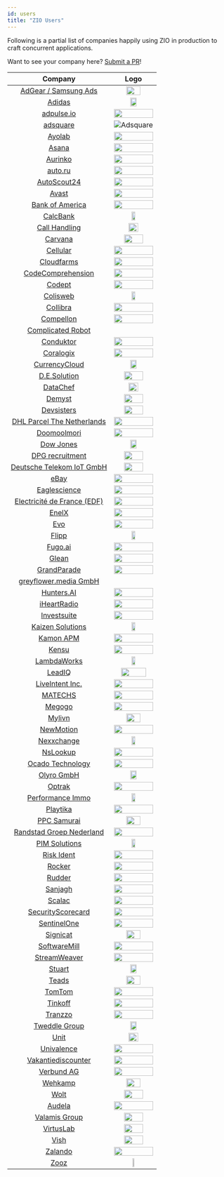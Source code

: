 ```yaml
---
id: users
title: "ZIO Users"
---
```


Following is a partial list of companies happily using ZIO in production to craft concurrent applications.

Want to see your company here? [Submit a PR](https://github.com/zio/zio/edit/series/2.x/docs/about/users.md)!


| Company                                                          | Logo                                                              |
| :--------------------------------------------------------------: | :---------------------------------------------------------------: |
| [AdGear / Samsung Ads](https://adgear.com/en/)                   | <img src="/img/users/adgear.png" width="60%"/>                    |
| [Adidas](https://www.adidas.com/)                                | <img src="/img/users/adidas.svg" width="40%"/>                    |
| [adpulse.io](https://www.adpulse.io/)                            | <img src="/img/users/adpulse.svg" width="100%"/>                  |
| [adsquare](https://www.adsquare.com/)                            | ![Adsquare](/img/users/adsquare.svg)                              |
| [Ayolab](https://www.ayolab.com/)                                | <img src="/img/users/ayolab-black.png" width="100%" />            |
| [Asana](https://asana.com/)                                      | <img src="/img/users/asana.svg" width="100%"/>                    |
| [Aurinko](https://www.aurinko.io/)                               | <img src="/img/users/aurinko.svg" width="100%" />                 |
| [auto.ru](https://auto.ru)                                       | <img src="/img/users/auto.svg" width="100%"/>                     |
| [AutoScout24](https://www.autoscout24.de)                        | <img src="/img/users/autoscout24.svg" width="100%" />             |
| [Avast](https://www.avast.com)                                   | <img src="/img/users/avast.svg" width="100%" />                   |
| [Bank of America](https://www.bofa.com)                          | <img src="/img/users/bofa.svg" width="100%" />                    |
| [CalcBank](https://www.calcbank.com.br)                          | <img src="/img/users/calcbank.png" width="30%" />                 |
| [Call Handling](https://www.callhandling.co.uk/)                 | <img src="/img/users/callhandling.png" width="50%" />             |
| [Carvana](https://www.carvana.com)                               | <img src="/img/users/carvana.png" width="70%" />                  |
| [Cellular](https://www.cellular.de)                              | <img src="/img/users/cellular.svg" width="100%" />                |
| [Cloudfarms](https://cloudfarms.com)                             | <img src="/img/users/cloudfarms.png" width="100%" />              |
| [CodeComprehension](https://codecomprehension.com)               | <img src="/img/users/codecomprehension.svg" width="100%" />       |
| [Codept](https://www.codept.de/)                                 | <img src="/img/users/codept.svg" width="100%" />                  |
| [Colisweb](https://www.colisweb.com/en)                          | <img src="/img/users/colisweb.png" width="30%" />                 |
| [Collibra](https://www.collibra.com/)                            | <img src="/img/users/collibra.svg" width="100%" />                |
| [Compellon](https://www.compellon.com/)                          | <img src="/img/users/compellon.png" width="100%" />               |
| [Complicated Robot](https://www.complicatedrobot.com/)           |                                                                   |
| [Conduktor](https://www.conduktor.io)                            | <img src="/img/users/conduktor.svg" width="100%" />               |
| [Coralogix](https://coralogix.com)                               | <img src="/img/users/coralogix.svg" width="100%" />               |
| [CurrencyCloud](https://www.currencycloud.com/)                  | <img src="/img/users/currencycloud.svg" width="40%" />            |
| [D.E.Solution](https://de-solution.com/)                         | <img src="/img/users/de-solution.png" width="70%" />              |
| [DataChef](https://datachef.co)                                  | <img src="/img/users/datachef.png" width="50%" />                 |
| [Demyst](https://demyst.com)                                     | <img src="/img/users/demyst.svg" width="70%" />                   |
| [Devsisters](https://devsisters.com/)                            | <img src="/img/users/devsisters.png" width="70%" />               |
| [DHL Parcel The Netherlands](https://www.werkenbijdhl.nl/it)     | <img src="/img/users/werkenbijdhl.png" width="100%" />            |
| [Doomoolmori](https://doomoolmori.com/)                          | <img src="/img/users/doomoolmori.png" width="100%" />             |
| [Dow Jones](https://www.dowjones.com)                            | <img src="/img/users/dow-jones.svg" width="40%" />                |
| [DPG recruitment](https://www.dpgrecruitment.nl)                 | <img src="/img/users/dpg-recruitment.jpeg" width="70%" />         |
| [Deutsche Telekom IoT GmbH](https://iot.telekom.com/en)          | <img src="/img/users/iot-telekom.svg" width="70%" />              |
| [eBay](https://www.ebay.com)                                     | <img src="/img/users/ebay.svg" width="100%" />                    |
| [Eaglescience](https://www.eaglescience.nl)                      | <img src="/img/users/eaglescience.png" width="100%" />            |
| [Electricité de France (EDF)](https://www.edf.fr/)               | <img src="/img/users/edf.svg" width="100%" />                     |
| [EnelX](https://www.enelx.com)                                   | <img src="/img/users/enel-x.svg" width="100%" />                  |
| [Evo](https://evo.company)                                       | <img src="/img/users/evo.png" width="100%" />                     |
| [Flipp](https://flipp.com/)                                      | <img src="/img/users/flipp.png" width="30%" />                    |
| [Fugo.ai](https://www.fugo.ai)                                   | <img src="/img/users/fugo.png" width="100%" />                    |
| [Glean](https://www.gleancompany.com)                            | <img src="/img/users/gleancompany.png" width="100%" />            |
| [GrandParade](https://grandparade.co.uk)                         | <img src="/img/users/grandparade.png" width="100%" />             |
| [greyflower.media GmbH](https://greyflower.media)                |                                                                   |
| [Hunters.AI](https://hunters.ai)                                 | <img src="/img/users/hunters.jpg" width="100%" />                 |
| [iHeartRadio](https://www.iheart.com/)                           | <img src="/img/users/iheart.png" width="100%" />                  |
| [Investsuite](https://investsuite.com/)                          | <img src="/img/users/investsuite.svg" width="100%" />             |
| [Kaizen Solutions](https://kaizen-solutions.net/)                | <img src="/img/users/kaizen-solutions.svg" width="30%" />         |
| [Kamon APM](https://kamon.io/)                                   | <img src="/img/users/kamon-logo-light.svg" width="100%" />        |
| [Kensu](https://kensu.io)                                        | <img src="/img/users/kensu.svg" width="100%" />                   |
| [LambdaWorks](https://www.lambdaworks.io/)                       | <img src="/img/users/lambdaworks.png" width="30%" />              |
| [LeadIQ](https://leadiq.com)                                     | <img src="/img/users/leadiq.svg" width="80%" />                   |
| [LiveIntent Inc.](https://liveintent.com)                        | <img src="/img/users/liveintent.png" width="100%" />              |
| [MATECHS](https://matechs.com)                                   | <img src="/img/users/matechs.svg" width="100%" />                 |
| [Megogo](https://megogo.net)                                     | <img src="/img/users/megogo.png" width="100%" />                  |
| [Mylivn](https://www.mylivn.com/)                                | <img src="/img/users/mylivn.png" width="60%" />                   |
| [NewMotion](https://newmotion.com)                               | <img src="/img/users/newmotion.svg" width="100%" />               |
| [Nexxchange](https://www.nexxchange.com)                         | <img src="/img/users/nexxchange.svg" width="30%" />               |
| [NsLookup](https://www.nslookup.io)                              | <img src="/img/users/nslookup.svg" width="100%" />                |
| [Ocado Technology](https://ocadotechnology.com)                  | <img src="/img/users/ocadogroup.png" width="100%" />              |
| [Olyro GmbH](https://olyro.de)                                   | <img src="/img/users/olyro.svg" width="40%" />                    |
| [Optrak](https://optrak.com)                                     | <img src="/img/users/optrak.jpg" width="100%" />                  |
| [Performance Immo](https://www.performance-immo.com/)            | <img src="/img/users/performance-immo.png" width="30%" />         |
| [Playtika](https://www.playtika.com)                             | <img src="/img/users/playtika.png" width="100%" />                |
| [PPC Samurai](https://ppcsamurai.com/)                           | <img src="/img/users/ppcsamurai.jpg" width="60%" />               |
| [Randstad Groep Nederland](https://www.werkenbijrandstad.nl)     | <img src="/img/users/werkenbijrandstad.svg" width="100%" />       |
| [PIM Solutions](https://pimsolutions.ru/)                        | <img src="/img/users/pimsolutions.svg" width="30%" />             |
| [Risk Ident](https://riskident.com/)                             | <img src="/img/users/riskident.svg" width="100%" />               |
| [Rocker](https://rocker.com/)                                    | <img src="/img/users/rocker.svg" width="100%" />                  |
| [Rudder](https://www.rudder.io/)                                 | <img src="/img/users/rudder.png" width="100%" />                  |
| [Sanjagh](https://sanjagh.pro/)                                  | <img src="/img/users/sanjagh.png" width="100%" />                 |
| [Scalac](https://scalac.io/)                                     | <img src="/img/users/scalac.svg" width="100%" />                  |
| [SecurityScorecard](https://www.securityscorecard.io/)           | <img src="/img/users/securityscorecard.png" width="100%" />       |
| [SentinelOne](https://www.sentinelone.com/)                      | <img src="/img/users/sentinelone.svg" width="100%" />             |
| [Signicat](https://www.signicat.com/)                            | <img src="/img/users/signicat.png" width="60%" />                 |
| [SoftwareMill](https://softwaremill.com/)                        | <img src="/img/users/softwaremill.svg" width="100%" />            |
| [StreamWeaver](https://www.streamweaver.com/)                    | <img src="/img/users/streamweaver.png" width="100%" />            |
| [Stuart](https://stuart.com/)                                    | <img src="/img/users/stuart.png" width="40%" />                   |
| [Teads](https://teads.com)                                       | <img src="/img/users/teads.svg" width="60%" />                    |
| [TomTom](https://tomtom.com)                                     | <img src="/img/users/tomtom.png" width="100%" />                  |
| [Tinkoff](https://tinkoff.ru)                                    | <img src="/img/users/tinkoff.png" width="100%" />                 |
| [Tranzzo](https://tranzzo.com)                                   | <img src="/img/users/tranzzo.svg" width="100%" />                 |
| [Tweddle Group](https://tweddle.com)                             | <img src="/img/users/tweddle.png" width="40%" />                  |
| [Unit](https://unit.co)                                          | <img src="/img/users/unit.svg" width="50%" />                     |
| [Univalence](https://univalence.io)                              | <img src="/img/users/univalence.png" width="100%" />              |
| [Vakantiediscounter](https://www.vakantiediscounter.nl)          | <img src="/img/users/vakantiediscounter.svg" width="100%" />      |
| [Verbund AG](https://www.verbund.com)                            | <img src="/img/users/verbund.svg" width="100%" />                 |
| [Wehkamp](https://www.wehkamp.nl)                                | <img src="/img/users/wehkamp.png" width="60%" />                  |
| [Wolt](https://www.wolt.com/)                                    | <img src="/img/users/wolt.png" width="70%" />                     |
| [Audela](https://audela.ca)                                      | <img src="/img/users/audela.png" width="100%" />                  |
| [Valamis Group](https://valamis.com)                             | <img src="/img/users/valamis.png" width="70%" />                  |
| [VirtusLab](https://virtuslab.com/)                              | <img src="/img/users/virtuslab.svg" width="70%" />                |
| [Vish](https://getvish.com)                                      | <img src="/img/users/vish.svg" width="70%" />                     |
| [Zalando](https://zalando.com/)                                  | <img src="/img/users/zalando.svg" width="100%" />                 |
| [Zooz](https://zooz.com/)                                        | <img src="/img/users/zooz.svg" width="20%" />                     |

